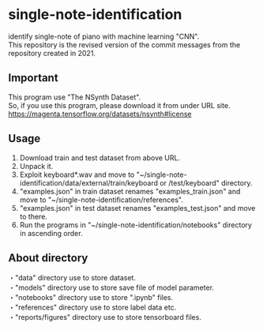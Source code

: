 # single-note-identification
identify single-note of piano with machine learning "CNN".  
This repository is the revised version of the commit messages from the repository created in 2021.

## Important
This program use "The NSynth Dataset".  
So, if you use this program, please download it from under URL site.  
<https://magenta.tensorflow.org/datasets/nsynth#license>

## Usage
1. Download train and test dataset from above URL.
2. Unpack it.
3. Exploit keyboard*.wav and move to "~/single-note-identification/data/external/train/keyboard or /test/keyboard" directory.
4. "examples.json" in train dataset renames "examples_train.json" and move to "~/single-note-identification/references".
5. "examples.json" in test dataset renames "examples_test.json" and move to there.
6. Run the programs in "~/single-note-identification/notebooks" directory in ascending order.

## About directory 
・"data" directory use to store dataset.  
・"models" directory use to store save file of model parameter.  
・"notebooks" directory use to store ".ipynb" files.  
・"references" directory use to store label data etc.  
・"reports/figures" directory use to store tensorboard files.
